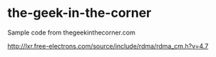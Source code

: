 the-geek-in-the-corner
======================

Sample code from thegeekinthecorner.com



http://lxr.free-electrons.com/source/include/rdma/rdma_cm.h?v=4.7



